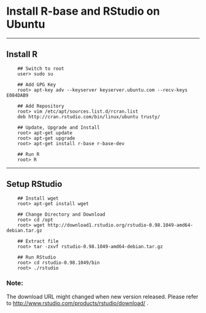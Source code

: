 Install R-base and RStudio on Ubuntu 
====================================

***
Install R
---------


        ## Switch to root
        user> sudo su
        
        ## Add GPG Key 
        root> apt-key adv --keyserver keyserver.ubuntu.com --recv-keys E084DAB9

        ## Add Repository
        root> vim /etc/apt/sources.list.d/rcran.list
        deb http://cran.rstudio.com/bin/linux/ubuntu trusty/
        
        ## Update, Upgrade and Install
        root> apt-get update
        root> apt-get upgrade
        root> apt-get install r-base r-base-dev

        ## Run R
        root> R

      
***
Setup RStudio
-------------
      
        ## Install wget
        root> apt-get install wget
        
        ## Change Directory and Download
        root> cd /opt
        root> wget http://download1.rstudio.org/rstudio-0.98.1049-amd64-debian.tar.gz
        
        ## Extract file
        root> tar -zxvf rstudio-0.98.1049-amd64-debian.tar.gz
        
        ## Run RStudio
        root> cd rstudio-0.98.1049/bin
        root> ./rstudio
        
### Note:
The download URL might changed when new version released.  Please refer to <http://www.rstudio.com/products/rstudio/download/> .